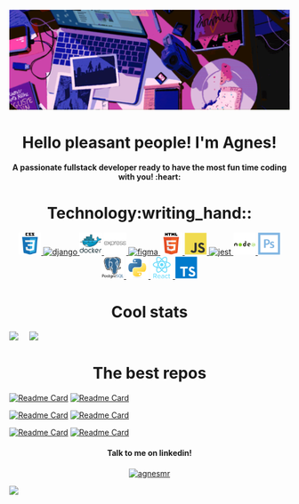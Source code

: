 <!--
**agnes-lica/agnes-lica** is a ✨ _special_ ✨ repository because its `README.md` (this file) appears on your GitHub profile.
-->
![Header](./Banner.png)

<h1 align="center">Hello pleasant people! I'm Agnes! </h1>
<h4 align="center">A passionate fullstack developer ready to have the most fun time coding with you! :heart: </h4>


<h1 align="center">Technology:writing_hand::</h1>
<p align="center"> <a href="https://www.w3schools.com/css/" target="_blank" rel="noreferrer"> <img src="https://raw.githubusercontent.com/devicons/devicon/master/icons/css3/css3-original-wordmark.svg" alt="css3" width="40" height="40"/> </a> <a href="https://www.djangoproject.com/" target="_blank" rel="noreferrer"> <img src="https://cdn.worldvectorlogo.com/logos/django.svg" alt="django" width="40" height="40"/> </a> <a href="https://www.docker.com/" target="_blank" rel="noreferrer"> <img src="https://raw.githubusercontent.com/devicons/devicon/master/icons/docker/docker-original-wordmark.svg" alt="docker" width="40" height="40"/> </a> <a href="https://expressjs.com" target="_blank" rel="noreferrer"> <img src="https://raw.githubusercontent.com/devicons/devicon/master/icons/express/express-original-wordmark.svg" alt="express" width="40" height="40"/> </a> <a href="https://www.figma.com/" target="_blank" rel="noreferrer"> <img src="https://www.vectorlogo.zone/logos/figma/figma-icon.svg" alt="figma" width="40" height="40"/> </a> <a href="https://www.w3.org/html/" target="_blank" rel="noreferrer"> <img src="https://raw.githubusercontent.com/devicons/devicon/master/icons/html5/html5-original-wordmark.svg" alt="html5" width="40" height="40"/> </a> <a href="https://developer.mozilla.org/en-US/docs/Web/JavaScript" target="_blank" rel="noreferrer"> <img src="https://raw.githubusercontent.com/devicons/devicon/master/icons/javascript/javascript-original.svg" alt="javascript" width="40" height="40"/> </a> <a href="https://jestjs.io" target="_blank" rel="noreferrer"> <img src="https://www.vectorlogo.zone/logos/jestjsio/jestjsio-icon.svg" alt="jest" width="40" height="40"/> </a> <a href="https://nodejs.org" target="_blank" rel="noreferrer"> <img src="https://raw.githubusercontent.com/devicons/devicon/master/icons/nodejs/nodejs-original-wordmark.svg" alt="nodejs" width="40" height="40"/> </a> <a href="https://www.photoshop.com/en" target="_blank" rel="noreferrer"> <img src="https://raw.githubusercontent.com/devicons/devicon/master/icons/photoshop/photoshop-line.svg" alt="photoshop" width="40" height="40"/> </a> <a href="https://www.postgresql.org" target="_blank" rel="noreferrer"> <img src="https://raw.githubusercontent.com/devicons/devicon/master/icons/postgresql/postgresql-original-wordmark.svg" alt="postgresql" width="40" height="40"/> </a> <a href="https://www.python.org" target="_blank" rel="noreferrer"> <img src="https://raw.githubusercontent.com/devicons/devicon/master/icons/python/python-original.svg" alt="python" width="40" height="40"/> </a> <a href="https://reactjs.org/" target="_blank" rel="noreferrer"> <img src="https://raw.githubusercontent.com/devicons/devicon/master/icons/react/react-original-wordmark.svg" alt="react" width="40" height="40"/> </a> <a href="https://www.typescriptlang.org/" target="_blank" rel="noreferrer"> <img src="https://raw.githubusercontent.com/devicons/devicon/master/icons/typescript/typescript-original.svg" alt="typescript" width="40" height="40"/> </a> </p>


<h1 align=center>Cool stats</h1>

<div class='container'>
<img style="height: auto; width: 55%;" class="img" src="http://github-readme-streak-stats.herokuapp.com?user=agnes-lica&theme=monokai-metallian" />
&nbsp;
&nbsp;
<img style="height: auto; width: 40%;" class="img" src="https://github-readme-stats-sigma-five.vercel.app/api/top-langs/?username=agnes-lica&theme=onedark&layout=compact&hide=shell&langs_count=10" /></div>
</div>

<h1 align=center>The best repos</h1>

[![Readme Card](https://github-readme-stats.vercel.app/api/pin?username=agnes-lica&repo=Deviews-Python&theme=onedark)](https://github.com/anuraghazra/github-readme-stats) [![Readme Card](https://github-readme-stats.vercel.app/api/pin?username=agnes-lica&repo=linkedev&theme=onedark)](https://github.com/anuraghazra/github-readme-stats)

[![Readme Card](https://github-readme-stats.vercel.app/api/pin?username=agnes-lica&repo=petVida-Typescript&theme=onedark)](https://github.com/anuraghazra/github-readme-stats) [![Readme Card](https://github-readme-stats.vercel.app/api/pin?username=agnes-lica&repo=Bandkamp-Python&theme=onedark)](https://github.com/anuraghazra/github-readme-stats)

 [![Readme Card](https://github-readme-stats.vercel.app/api/pin?username=agnes-lica&repo=Lista-produtos-JS-CSS&theme=onedark&line_height=20)](https://github.com/anuraghazra/github-readme-stats) [![Readme Card](https://github-readme-stats.vercel.app/api/pin?username=agnes-lica&repo=Acesso-de-usuario-React-JS&theme=onedark)](https://github.com/anuraghazra/github-readme-stats)
 
 <h4 align="center">Talk to me on linkedin!</h4>
<p align="center">
<a href="https://linkedin.com/in/agnesmr" target="blank"><img align="center" src="https://raw.githubusercontent.com/rahuldkjain/github-profile-readme-generator/master/src/images/icons/Social/linked-in-alt.svg" alt="agnesmr" height="30" width="40" /></a>
</p>

<a href="https://github.com/agnes-lica/Deviews-Python"> <img src="https://github-readme-stats.vercel.app/api/pin?username=agnes-lica&repo=Deviews-Python&theme=onedark"  /><a/>
